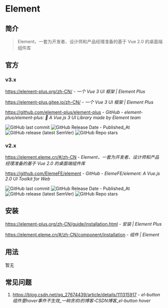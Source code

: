 # Element

## 简介

> Element，一套为开发者、设计师和产品经理准备的基于 Vue 2.0 的桌面端组件库

## 官方

### v3.x

https://element-plus.org/zh-CN/ - *一个 Vue 3 UI 框架 | Element Plus*

https://element-plus.gitee.io/zh-CN/ - *一个 Vue 3 UI 框架 | Element Plus*

https://github.com/element-plus/element-plus - *GitHub - element-plus/element-plus: 🎉 A Vue.js 3 UI Library made by Element team*

![GitHub last commit](https://badgen.net/github/last-commit/element-plus/element-plus?icon=github&color=blue)
![GitHub Release Date - Published_At](https://img.shields.io/github/release-date/element-plus/element-plus?display_date=published_at&logo=github)
![GitHub release (latest SemVer)](https://img.shields.io/github/v/release/element-plus/element-plus?logo=github)
![GitHub Repo stars](https://img.shields.io/github/stars/element-plus/element-plus?style=social)

### v2.x

https://element.eleme.cn/#/zh-CN - *Element，一套为开发者、设计师和产品经理准备的基于 Vue 2.0 的桌面端组件库*

https://github.com/ElemeFE/element - *GitHub - ElemeFE/element: A Vue.js 2.0 UI Toolkit for Web*

![GitHub last commit](https://badgen.net/github/last-commit/ElemeFE/element?icon=github&color=blue)
![GitHub Release Date - Published_At](https://img.shields.io/github/release-date/ElemeFE/element?display_date=published_at&logo=github)
![GitHub release (latest SemVer)](https://img.shields.io/github/v/release/ElemeFE/element?logo=github)
![GitHub Repo stars](https://img.shields.io/github/stars/ElemeFE/element?style=social)

## 安装

https://element-plus.org/zh-CN/guide/installation.html - *安装 | Element Plus*

https://element.eleme.cn/#/zh-CN/component/installation - *组件 | Element*

## 用法

暂无

## 常见问题

1. https://blog.csdn.net/qq_27674439/article/details/111315917 - *el-button组件里hover事件不生效_一晌贪欢i的博客-CSDN博客_el-button hover*
